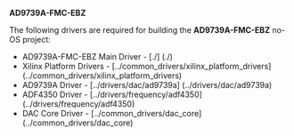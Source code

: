 **AD9739A-FMC-EBZ**

The following drivers are required for building the **AD9739A-FMC-EBZ** no-OS project:
 - AD9739A-FMC-EBZ Main Driver	-	[./] (./)
 - Xilinx Platform Drivers		-	[../common_drivers/xilinx_platform_drivers] (../common_drivers/xilinx_platform_drivers)
 - AD9739A Driver				-	[../drivers/dac/ad9739a] (../drivers/dac/ad9739a)
 - ADF4350 Driver				-	[../drivers/frequency/adf4350] (../drivers/frequency/adf4350)
 - DAC Core Driver				-	[../common_drivers/dac_core] (../common_drivers/dac_core)
